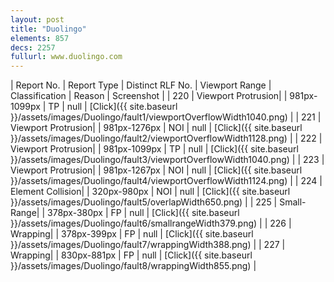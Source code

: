 ```yaml
---
layout: post
title: "Duolingo"
elements: 857
decs: 2257
fullurl: www.duolingo.com
---
```

| Report No. | Report Type | Distinct RLF No. | Viewport Range | Classification | Reason | Screenshot |
| 220 | Viewport Protrusion| | 981px-1099px | TP | null | [Click]({{ site.baseurl }}/assets/images/Duolingo/fault1/viewportOverflowWidth1040.png) |
| 221 | Viewport Protrusion| | 981px-1276px | NOI | null | [Click]({{ site.baseurl }}/assets/images/Duolingo/fault2/viewportOverflowWidth1128.png) |
| 222 | Viewport Protrusion| | 981px-1099px | TP | null | [Click]({{ site.baseurl }}/assets/images/Duolingo/fault3/viewportOverflowWidth1040.png) |
| 223 | Viewport Protrusion| | 981px-1267px | NOI | null | [Click]({{ site.baseurl }}/assets/images/Duolingo/fault4/viewportOverflowWidth1124.png) |
| 224 | Element Collision| | 320px-980px | NOI | null | [Click]({{ site.baseurl }}/assets/images/Duolingo/fault5/overlapWidth650.png) |
| 225 | Small-Range| | 378px-380px | FP | null | [Click]({{ site.baseurl }}/assets/images/Duolingo/fault6/smallrangeWidth379.png) |
| 226 | Wrapping| | 378px-399px | FP | null | [Click]({{ site.baseurl }}/assets/images/Duolingo/fault7/wrappingWidth388.png) |
| 227 | Wrapping| | 830px-881px | FP | null | [Click]({{ site.baseurl }}/assets/images/Duolingo/fault8/wrappingWidth855.png) |
